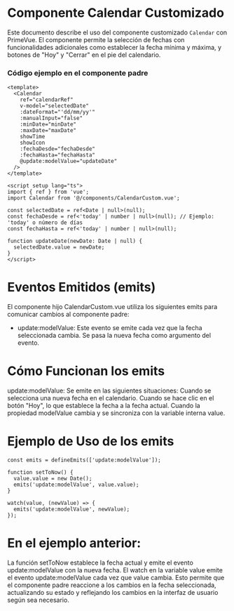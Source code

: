 # Componente Calendar Customizado

Este documento describe el uso del componente customizado `Calendar` con PrimeVue. El componente permite la selección de fechas con funcionalidades adicionales como establecer la fecha mínima y máxima, y botones de "Hoy" y "Cerrar" en el pie del calendario.

### Código ejemplo en el componente padre

```vue
<template>
  <Calendar
    ref="calendarRef"
    v-model="selectedDate"
    :dateFormat="'dd/mm/yy'"
    :manualInput="false"
    :minDate="minDate"
    :maxDate="maxDate"
    showTime
    showIcon
    :fechaDesde="fechaDesde"
    :fechaHasta="fechaHasta"
    @update:modelValue="updateDate"
  />
</template>

<script setup lang="ts">
import { ref } from 'vue';
import Calendar from '@/components/CalendarCustom.vue';

const selectedDate = ref<Date | null>(null);
const fechaDesde = ref<'today' | number | null>(null); // Ejemplo: 'today' o número de días
const fechaHasta = ref<'today' | number | null>(null);

function updateDate(newDate: Date | null) {
  selectedDate.value = newDate;
}
</script>
```

# Eventos Emitidos (emits)

El componente hijo CalendarCustom.vue utiliza los siguientes emits para comunicar cambios al componente padre:

- update:modelValue: Este evento se emite cada vez que la fecha seleccionada cambia. Se pasa la nueva fecha como argumento del evento.

# Cómo Funcionan los emits

update:modelValue: Se emite en las siguientes situaciones:
Cuando se selecciona una nueva fecha en el calendario.
Cuando se hace clic en el botón "Hoy", lo que establece la fecha a la fecha actual.
Cuando la propiedad modelValue cambia y se sincroniza con la variable interna value.

# Ejemplo de Uso de los emits

```
const emits = defineEmits(['update:modelValue']);

function setToNow() {
  value.value = new Date();
  emits('update:modelValue', value.value);
}

watch(value, (newValue) => {
  emits('update:modelValue', newValue);
});
```

# En el ejemplo anterior:

La función setToNow establece la fecha actual y emite el evento update:modelValue con la nueva fecha.
El watch en la variable value emite el evento update:modelValue cada vez que value cambia.
Esto permite que el componente padre reaccione a los cambios en la fecha seleccionada, actualizando su estado y reflejando los cambios en la interfaz de usuario según sea necesario.
